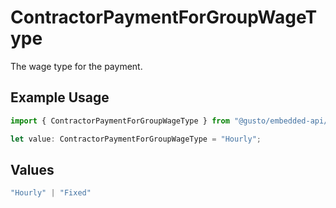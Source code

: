 # ContractorPaymentForGroupWageType

The wage type for the payment.

## Example Usage

```typescript
import { ContractorPaymentForGroupWageType } from "@gusto/embedded-api/models/components/contractorpaymentforgroup.js";

let value: ContractorPaymentForGroupWageType = "Hourly";
```

## Values

```typescript
"Hourly" | "Fixed"
```
